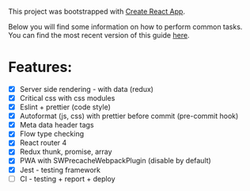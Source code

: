 This project was bootstrapped with [Create React App](https://github.com/facebookincubator/create-react-app).

Below you will find some information on how to perform common tasks.<br>
You can find the most recent version of this guide [here](https://github.com/facebookincubator/create-react-app/blob/master/packages/react-scripts/template/README.md).

# Features:

- [x] Server side rendering - with data (redux)
- [x] Critical css with css modules
- [x] Eslint + prettier (code style)
- [x] Autoformat (js, css) with prettier before commit (pre-commit hook)
- [x] Meta data header tags
- [x] Flow type checking
- [x] React router 4
- [x] Redux thunk, promise, array
- [x] PWA with SWPrecacheWebpackPlugin (disable by default)
- [x] Jest - testing framework
- [ ] CI - testing + report + deploy